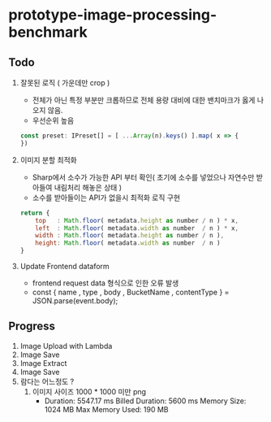 # prototype-image-processing-benchmark

## Todo

1. 잘못된 로직 ( 가운데만 crop )
    - 전체가 아닌 특정 부분만 크롭하므로 전체 용량 대비에 대한 밴치마크가 옳게 나오지 않음.
    - 우선순위 높음
    ```javascript
    const preset: IPreset[] = [ ...Array(n).keys() ].map( x => {
    })
    ```

2. 이미지 분할 최적화
    - Sharp에서 소수가 가능한 API 부터 확인( 초기에 소수를 넣었으나 자연수만 받아들여 내림처리 해놓은 상태 )
    - 소수를 받아들이는 API가 없을시 최적화 로직 구현

    ```javascript
    return {
        top   : Math.floor( metadata.height as number / n ) * x,
        left  : Math.floor( metadata.width as number  / n ) * x,
        width : Math.floor( metadata.height as number / n ),
        height: Math.floor( metadata.width as number  / n ) 
    }
    ```

3. Update Frontend dataform 
    - frontend request data 형식으로 인한 오류 발생
    - const { name , type , body , BucketName , contentType } = JSON.parse(event.body);

## Progress

1. Image Upload with Lambda
2. Image Save
3. Image Extract
4. Image Save
5. 람다는 어느정도 ?
    1. 이미지 사이즈 1000 * 1000 미만 png  
        * Duration: 5547.17 ms	Billed Duration: 5600 ms 	Memory Size: 1024 MB	Max Memory Used: 190 MB

